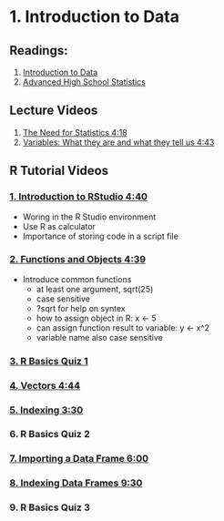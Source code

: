 # 1. Introduction to Data

## Readings:
1. [Introduction to Data](01-introduction-to-data.pdf)
2. [Advanced High School Statistics](02-advanced-high-school-statistics.pdf)


## Lecture Videos

1. [The Need for Statistics 4:18](https://www.youtube.com/watch?v=psf5ViqarFs)
2. [Variables: What they are and what they tell us 4:43](https://www.youtube.com/watch?v=VPQuNEHkUYk)

## R Tutorial Videos

### [1. Introduction to RStudio 4:40](https://www.youtube.com/watch?v=87e3QQx59hg)
- Woring in the R Studio environment
- Use R as calculator
- Importance of storing code in a script file


### [2. Functions and Objects 4:39](https://www.youtube.com/watch?v=uSpM3NUrLig)
- Introduce common functions
  - at least one argument, sqrt(25)
  - case sensitive
  - ?sqrt for help on syntex
  - how to assign object in R:  x <- 5
  - can assign function result to variable: y <- x^2
  - variable name also case sensitive

### [3. R Basics Quiz 1](3-r-basics-quiz-1.md)

### [4. Vectors 4:44](https://www.youtube.com/watch?v=BlczFCo6g0s)
### [5. Indexing 3:30](https://www.youtube.com/watch?v=vNotoCLYp7M)
### 6. R Basics Quiz 2
### [7. Importing a Data Frame 6:00](https://www.youtube.com/watch?v=IZ0cuIgpEQk)
### [8. Indexing Data Frames 9:30](https://www.youtube.com/watch?v=c1bOcStlGgM)
### 9. R Basics Quiz 3
